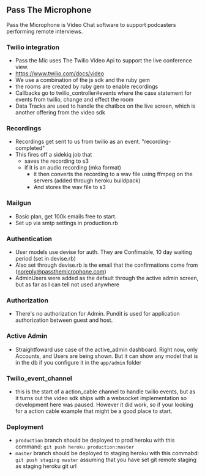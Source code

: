## Pass The Microphone
Pass the Microphone is Video Chat software to support podcasters performing remote interviews.

### Twilio integration
- Pass the Mic uses The Twilio Video Api to support the live conference view.
- https://www.twilio.com/docs/video
- We use a combination of the js sdk and the ruby gem
- the rooms are created by ruby gem to enable recordings
- Callbacks go to twilio_controller#events where the case statement for events from twilio, change and effect the room
- Data Tracks are used to handle the chatbox on the live screen, which is another offering from the video sdk

### Recordings
- Recordings get sent to us from twilio as an event. "recording-completed"
- This fires off a sidekiq job that
  - saves the recording to s3
  - if it is an audio recording (mka format)
    - it then converts the recording to a wav file using ffmpeg on the servers (added through heroku buildpack)
    - And stores the wav file to s3

### Mailgun
- Basic plan, get 100k emails free to start.
- Set up via smtp settings in production.rb

### Authentication
  - User models use devise for auth.  They are Confimable, 10 day waiting period (set in devise.rb)
  - Also set through devise.rb is the email that the confirmations come from (noreply@passthemicrophone.com)
  - AdminUsers were added as the default through the active admin screen, but as far as I can tell not used anywhere

### Authorization
  - There's no authorization for Admin. Pundit is used for application authorization between guest and host.

### Active Admin
  - Straightfoward use case of the active_admin dashboard.  Right now, only Accounts, and Users are being shown.  But it can show any model that is in the db if you configure it in the `app/admin` folder

### Twilio_event_channel
  - this is the start of a action_cable channel to handle twilio events, but as it turns out the video sdk ships with a websocket implementation so development here was paused.  However it did work, so if your looking for a action cable example that might be a good place to start.

### Deployment
  - `production` branch should be deployed to prod heroku with this command: `git push heroku production:master`
  - `master` branch should be deployed to staging heroku with this commabd: `git push staging master` assuming that you have set git remote staging as staging heroku git url